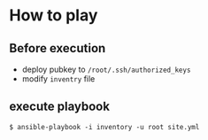# How to play

## Before execution

* deploy pubkey to `/root/.ssh/authorized_keys`
* modify `inventry` file

## execute playbook

```
$ ansible-playbook -i inventory -u root site.yml
```

